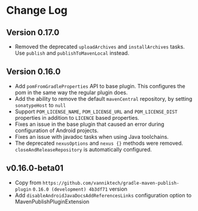 # Change Log

Version 0.17.0
---------------------------------

- Removed the deprecated `uploadArchives` and `installArchives` tasks. Use `publish` and `publishToMavenLocal` instead.


Version 0.16.0
---------------------------------

- Add `pomFromGradleProperties` API to base plugin. This configures the pom in the same way the regular plugin does.
- Add the ability to remove the default `mavenCentral` repository, by setting `sonatypeHost` to `null`
- Support `POM_LICENSE_NAME`, `POM_LICENSE_URL` and `POM_LICENSE_DIST` properties in addition to `LICENCE` based properties.
- Fixes an issue in the base plugin that caused an error during configuration of Android projects.
- Fixes an issue with javadoc tasks when using Java toolchains.
- The deprecated `nexusOptions` and `nexus {}` methods were removed. `closeAndReleaseRepository` is automatically configured.

## v0.16.0-beta01
* Copy from `https://github.com/vanniktech/gradle-maven-publish-plugin` `0.16.0 (development) 4b3df71` version
* Add `disableAndroidJavaDocsAddReferencesLinks` configuration option to MavenPublishPluginExtension
